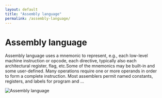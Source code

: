 ```yaml
---
layout: default
title: "Assembly language"
permalink: /assembly-language/
---
```


# Assembly language

Assembly language uses a mnemonic to represent, e.g., each low-level machine instruction or opcode, each directive, typically also each architectural register, flag, etc.Some of the mnemonics may be built-in and some user-defined. Many operations require one or more operands in order to form a complete instruction. Most assemblers permit named constants, registers, and labels for program and ...

![Assembly language](https://www.tiobe.com/wp-content/themes/tiobe/tiobe-index/images/Assembly_language.png)
